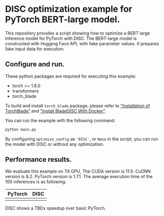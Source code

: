 # DISC optimization example for PyTorch BERT-large model.

This repository provides a script showing how to optimize a BERT large inference
model for PyTorch with DISC. The BERT-large model is constructed with Hugging
Face API, with fake parameter values. It prepares fake input data for execution.


## Configure and run.

These python packages are required for executing this example:

- torch >= 1.6.0
- transformers
- torch_blade

To build and install `torch_blade` package, please refer to
["Installation of TorchBlade"](../build_from_source.md) and
["Install BladeDISC With Docker"](../install_with_docker.md).

You can run the example with the following command:

```bash
python main.py
```

By configuring `optimize_config` as `'DISC'`, or `None` in the script,
you can run the model with DISC or without any optimization.


## Performance results.

We evaluate this example on T4 GPU, The CUDA version is 11.0. CuDNN version is 8.2.
PyTorch version is 1.7.1. The average execution time of the 100 inferences is as following.

| PyTorch |    DISC    |
|-------------|-----------|
|      |   |

DISC shows a TBDx speedup over basic PyTorch.
